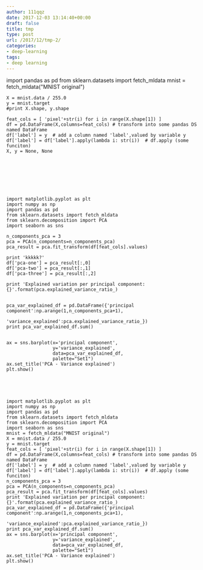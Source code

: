 ```yaml
---
author: 111qqz
date: 2017-12-03 13:14:40+00:00
draft: false
title: tmp
type: post
url: /2017/12/tmp-2/
categories:
- deep-learning
tags:
- deep learning
---
```


import pandas as pd
    from sklearn.datasets import fetch_mldata
    mnist = fetch_mldata("MNIST original")
     
    X = mnist.data / 255.0
    y = mnist.target
    #print X.shape, y.shape
    
    feat_cols = [ 'pixel'+str(i) for i in range(X.shape[1]) ]
    df = pd.DataFrame(X,columns=feat_cols) # transform into some pandas DS named DataFrame
    df['label'] = y  # add a column named 'label',valued by variable y
    df['label'] = df['label'].apply(lambda i: str(i))  # df.apply (some funciton)
    X, y = None, None






    
     
    import matplotlib.pyplot as plt
    import numpy as np
    import pandas as pd
    from sklearn.datasets import fetch_mldata
    from sklearn.decomposition import PCA
    import seaborn as sns
    
    n_components_pca = 3
    pca = PCA(n_components=n_components_pca)
    pca_result = pca.fit_transform(df[feat_cols].values)
     
    print 'kkkkk?'
    df['pca-one'] = pca_result[:,0]
    df['pca-two'] = pca_result[:,1] 
    df['pca-three'] = pca_result[:,2]
     
    print 'Explained variation per principal component: {}'.format(pca.explained_variance_ratio_)
     
     
    pca_var_explained_df = pd.DataFrame({'principal component':np.arange(1,n_components_pca+1),
                                        'variance_explained':pca.explained_variance_ratio_})
    print pca_var_explained_df.sum()
     
     
    ax = sns.barplot(x='principal component',
                     y='variance_explained',
                     data=pca_var_explained_df,
                     palette="Set1")
    ax.set_title('PCA - Variance explained')
    plt.show()




    
    import matplotlib.pyplot as plt
    import numpy as np
    import pandas as pd
    from sklearn.datasets import fetch_mldata
    from sklearn.decomposition import PCA
    import seaborn as sns
    mnist = fetch_mldata("MNIST original")
    X = mnist.data / 255.0
    y = mnist.target
    feat_cols = [ 'pixel'+str(i) for i in range(X.shape[1]) ]
    df = pd.DataFrame(X,columns=feat_cols) # transform into some pandas DS named DataFrame
    df['label'] = y  # add a column named 'label',valued by variable y
    df['label'] = df['label'].apply(lambda i: str(i))  # df.apply (some funciton)
    n_components_pca = 3
    pca = PCA(n_components=n_components_pca)
    pca_result = pca.fit_transform(df[feat_cols].values)
    print 'Explained variation per principal component: {}'.format(pca.explained_variance_ratio_)
    pca_var_explained_df = pd.DataFrame({'principal component':np.arange(1,n_components_pca+1),
                                        'variance_explained':pca.explained_variance_ratio_})
    print pca_var_explained_df.sum()
    ax = sns.barplot(x='principal component',
                     y='variance_explained',
                     data=pca_var_explained_df,
                     palette="Set1")
    ax.set_title('PCA - Variance explained')
    plt.show()




